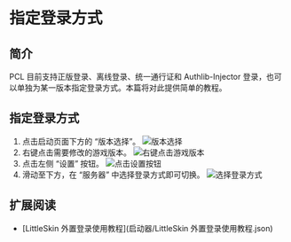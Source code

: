 # 指定登录方式

## 简介
PCL 目前支持正版登录、离线登录、统一通行证和 Authlib-Injector 登录，也可以单独为某一版本指定登录方式。本篇将对此提供简单的教程。

## 指定登录方式
1. 点击启动页面下方的 “版本选择”。
   ![版本选择](https://i0.hdslb.com/bfs/article/23c5f07d81e3ca4a0f2208d45f4b894c565437509.png)
2. 右键点击需要修改的游戏版本。
   ![右键点击游戏版本](https://i0.hdslb.com/bfs/article/4f6dbbe781eecc06ba8151ef1acf0bcf565437509.png)
3. 点击左侧 “设置” 按钮。
   ![点击设置按钮](https://i0.hdslb.com/bfs/article/8a1e28c4e649287b701366e90dd6b8af565437509.png)
4. 滑动至下方，在 “服务器” 中选择登录方式即可切换。
   ![选择登录方式](https://i0.hdslb.com/bfs/article/d14d60b1f634bf4bc56baa2be5dc7abc565437509.png)

## 扩展阅读
- [LittleSkin 外置登录使用教程](启动器/LittleSkin 外置登录使用教程.json)

